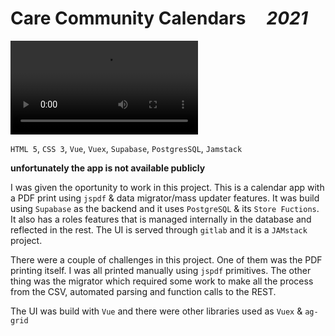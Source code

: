 # Care Community Calendars &nbsp;&nbsp;&nbsp; _2021_

![](./assets/videos/calendar-app.webm)

`HTML 5`, `CSS 3`, `Vue`, `Vuex`, `Supabase`, `PostgresSQL`, `Jamstack`

**unfortunately the app is not available publicly**

I was given the oportunity to work in this project. This is a calendar app with a PDF print using `jspdf` & data migrator/mass updater features. It was build using `Supabase` as the backend and it uses `PostgreSQL` & its `Store Fuctions`. It also has a roles features that is managed internally in the database and reflected in the rest. The UI is served through `gitlab` and it is a `JAMstack` project.

There were a couple of challenges in this project. One of them was the PDF printing itself. I was all printed manually using `jspdf` primitives. The other thing was the migrator which required some work to make all the process from the CSV, automated parsing and function calls to the REST.

The UI was build with `Vue` and there were other libraries used as `Vuex` & `ag-grid`